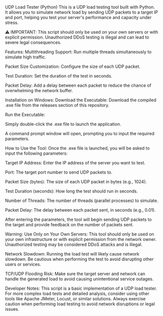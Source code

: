 UDP Load Tester (Python)
This is a UDP load testing tool built with Python. It allows you to simulate network load by sending UDP packets to a target IP and port, helping you test your server's performance and capacity under stress.

⚠️ IMPORTANT: This script should only be used on your own servers or with explicit permission. Unauthorized DDoS testing is illegal and can lead to severe legal consequences.

Features:
Multithreading Support: Run multiple threads simultaneously to simulate high traffic.

Packet Size Customization: Configure the size of each UDP packet.

Test Duration: Set the duration of the test in seconds.

Packet Delay: Add a delay between each packet to reduce the chance of overwhelming the network buffer.

Installation on Windows:
Download the Executable: Download the compiled .exe file from the releases section of this repository.

Run the Executable:

Simply double-click the .exe file to launch the application.

A command prompt window will open, prompting you to input the required parameters.

How to Use the Tool:
Once the .exe file is launched, you will be asked to input the following parameters:

Target IP Address: Enter the IP address of the server you want to test.

Port: The target port number to send UDP packets to.

Packet Size (bytes): The size of each UDP packet in bytes (e.g., 1024).

Test Duration (seconds): How long the test should run in seconds.

Number of Threads: The number of threads (parallel processes) to simulate.

Packet Delay: The delay between each packet sent, in seconds (e.g., 0.01).

After entering the parameters, the tool will begin sending UDP packets to the target and provide feedback on the number of packets sent.

Warning:
Use Only on Your Own Servers: This tool should only be used on your own infrastructure or with explicit permission from the network owner. Unauthorized testing may be considered DDoS attacks and is illegal.

Network Slowdown: Running the load test will likely cause network slowdown. Be cautious when performing the test to avoid disrupting other users or services.

TCP/UDP Flooding Risk: Make sure the target server and network can handle the generated load to avoid causing unintentional service outages.


Developer Notes:
This script is a basic implementation of a UDP load tester. For more complex load tests and detailed analysis, consider using other tools like Apache JMeter, Locust, or similar solutions. Always exercise caution when performing load testing to avoid network disruptions or legal issues.
